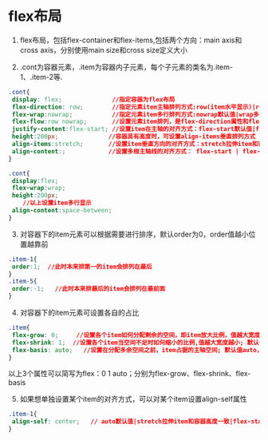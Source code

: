 # flex布局

1. flex布局，包括flex-container和flex-items,包括两个方向：main axis和cross axis，分别使用main size和cross size定义大小

2. .cont为容器元素，.item为容器内子元素，每个子元素的类名为.item-1、.item-2等.

```css
.cont{
 display: flex;              //指定容器为flex布局
 flex-direction: row;        //指定元素item主轴排列方式:row(item水平显示)|row-reverse|column(垂直显示)|column-reverse
 flex-wrap:nowrap;           //指定元素item多行排列方式:nowrap默认值|wrap多行显示|wrap-reverse多行倒序
 flex-flow:row nowrap;       //设置元素item排列，是flex-direction属性和flex-wrap属性的简写形式: <flex-direction> || <flex-wrap> 
 justify-content:flex-start; //设置item在主轴的对齐方式：flex-start默认值|flex-end|center|space-between,item间隔排列两边无间隔|space-around,item间隔包括两边相等
 height:200px;              //容器具有高度时，可设置align-items垂直排列方式
 align-items:stretch;       //设置item垂直方向的对齐方式：stretch拉伸item和容器高度一致|flex-start向上对齐,item高度不被拉伸|flex-end向下对齐|center|baseline基线对齐
 align-content:;            //设置多根主轴线的对齐方式： flex-start | flex-end | center | space-between | space-around | stretch;
}	

.cont{
 display:flex;
 flex-wrap:wrap;
 height:200px;
	//以上设置item多行显示
 align-content:space-between;
}
```

3. 对容器下的item元素可以根据需要进行排序，默认order为0，order值越小位置越靠前
```css
.item-1{
 order:1;  //此时本来排第一的item会排列在最后
}
.item-5{
 order:-1;   //此时本来排最后的item会排列在最前面
}
```
4. 对容器下的item元素可设置各自的占比
```css
.item{
 flex-grow: 0;     //设置各个item如何分配剩余的空间，即item放大比例，值越大宽度越大; 默认值0，表示存在剩余空间，item也不放大
 flex-shrink: 1;  //设置各个item当空间不足时如何缩小的比例,值越大宽度越小; 默认值1，item会随页面进行宽度缩放，而0不根据页面进行缩放
 flex-basis: auto;   //设置在分配多余空间之前，item占据的主轴空间; 默认值auto，可设置为跟width或height属性一样的值,如100px，则item将占据固定空间
}
```
以上3个属性可以简写为flex：0 1 auto；分别为flex-grow、flex-shrink、flex-basis

5. 如果想单独设置某个item的对齐方式，可以对某个item设置align-self属性
```css
.item-1{
 align-self: center;   // auto默认值|stretch拉伸item和容器高度一致|flex-start向上对齐，item高度不被拉伸|flex-end向下对齐|center居中|baseline基线对齐
}
```
